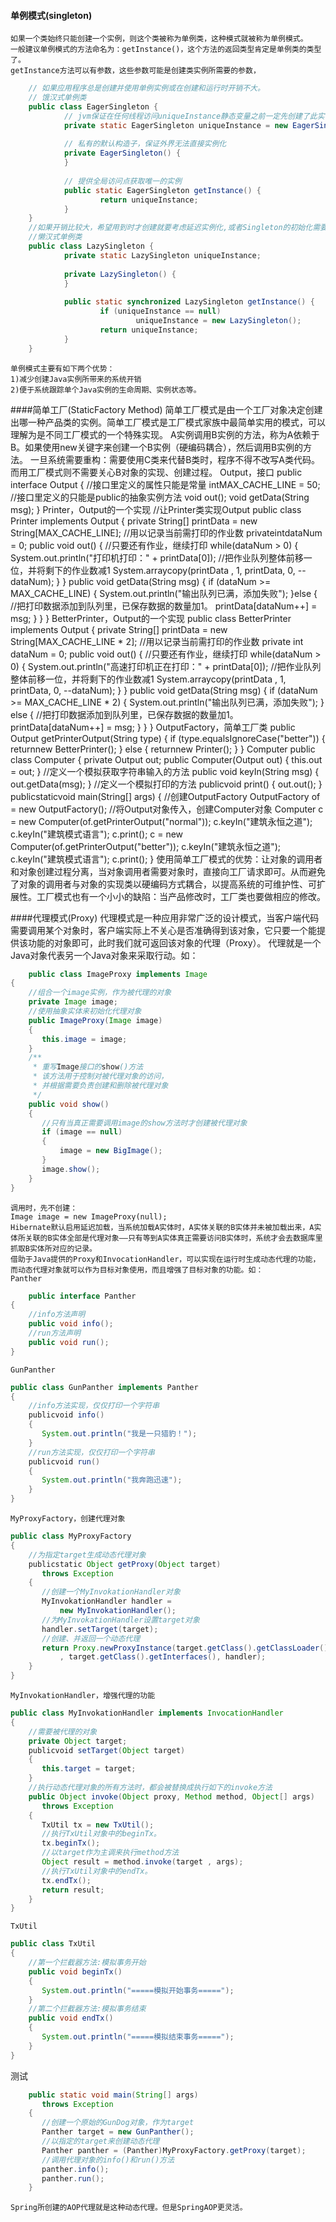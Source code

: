   #### 单例模式(singleton)
    如果一个类始终只能创建一个实例，则这个类被称为单例类，这种模式就被称为单例模式。
    一般建议单例模式的方法命名为：getInstance()，这个方法的返回类型肯定是单例类的类型了。
    getInstance方法可以有参数，这些参数可能是创建类实例所需要的参数，
```java
    // 如果应用程序总是创建并使用单例实例或在创建和运行时开销不大。
    // 饿汉式单例类
    public class EagerSingleton {  
            // jvm保证在任何线程访问uniqueInstance静态变量之前一定先创建了此实例  
            private static EagerSingleton uniqueInstance = new EagerSingleton();  
      
            // 私有的默认构造子，保证外界无法直接实例化  
            private EagerSingleton() {  
            }  
      
            // 提供全局访问点获取唯一的实例  
            public static EagerSingleton getInstance() {  
                    return uniqueInstance;  
            }  
    }
    //如果开销比较大，希望用到时才创建就要考虑延迟实例化,或者Singleton的初始化需要某些外部资源(比如网络或存储设备)
    //懒汉式单例类
    public class LazySingleton {  
            private static LazySingleton uniqueInstance;  
      
            private LazySingleton() {  
            }  
      
            public static synchronized LazySingleton getInstance() {  
                    if (uniqueInstance == null)  
                            uniqueInstance = new LazySingleton();  
                    return uniqueInstance;  
            }  
    } 
 ```
 
    单例模式主要有如下两个优势：
    1)减少创建Java实例所带来的系统开销
    2)便于系统跟踪单个Java实例的生命周期、实例状态等。
    
    
   ####简单工厂(StaticFactory Method)
    简单工厂模式是由一个工厂对象决定创建出哪一种产品类的实例。简单工厂模式是工厂模式家族中最简单实用的模式，可以理解为是不同工厂模式的一个特殊实现。
    A实例调用B实例的方法，称为A依赖于B。如果使用new关键字来创建一个B实例（硬编码耦合），然后调用B实例的方法。
    一旦系统需要重构：需要使用C类来代替B类时，程序不得不改写A类代码。而用工厂模式则不需要关心B对象的实现、创建过程。
    Output，接口
    public interface Output
    {
        //接口里定义的属性只能是常量
        intMAX_CACHE_LINE = 50;
        //接口里定义的只能是public的抽象实例方法
        void out();
        void getData(String msg);
    }
    Printer，Output的一个实现
    //让Printer类实现Output
    public class Printer implements Output
    {
        private String[] printData = new String[MAX_CACHE_LINE];
        //用以记录当前需打印的作业数
        privateintdataNum = 0;
        public void out()
        {
           //只要还有作业，继续打印
           while(dataNum > 0)
           {
               System.out.println("打印机打印：" + printData[0]);
               //把作业队列整体前移一位，并将剩下的作业数减1
               System.arraycopy(printData , 1, printData, 0, --dataNum);
           }
        }
        public void getData(String msg)
        {
           if (dataNum >= MAX_CACHE_LINE)
           {
               System.out.println("输出队列已满，添加失败");
           }else
           {
               //把打印数据添加到队列里，已保存数据的数量加1。
               printData[dataNum++] = msg;
           }
        }
    }
    BetterPrinter，Output的一个实现
    public class BetterPrinter implements Output
    {
        private String[] printData = new String[MAX_CACHE_LINE * 2];
        //用以记录当前需打印的作业数
        private int dataNum = 0;
        public void out()
        {
           //只要还有作业，继续打印
           while(dataNum > 0)
           {
               System.out.println("高速打印机正在打印：" + printData[0]);
               //把作业队列整体前移一位，并将剩下的作业数减1
               System.arraycopy(printData , 1, printData, 0, --dataNum);
           }
        }
        public void getData(String msg)
        {
           if (dataNum >= MAX_CACHE_LINE * 2)
           {
               System.out.println("输出队列已满，添加失败");
           }
           else
           {
               //把打印数据添加到队列里，已保存数据的数量加1。
               printData[dataNum++] = msg;
           }
        }
    }
    OutputFactory，简单工厂类
        public Output getPrinterOutput(String type) {
           if (type.equalsIgnoreCase("better")) {
               returnnew BetterPrinter();
           } else {
               returnnew Printer();
           }
        }
    Computer
    public class Computer
    {
        private Output out;
        public Computer(Output out)
        {
           this.out = out;
        }
        //定义一个模拟获取字符串输入的方法
        public void keyIn(String msg)
        {
           out.getData(msg);
        }
        //定义一个模拟打印的方法
        publicvoid print()
        {
           out.out();
        }
        publicstaticvoid main(String[] args)
        {
           //创建OutputFactory
           OutputFactory of = new OutputFactory();
           //将Output对象传入，创建Computer对象
           Computer c = new Computer(of.getPrinterOutput("normal"));
           c.keyIn("建筑永恒之道");
           c.keyIn("建筑模式语言");
           c.print();
           c = new Computer(of.getPrinterOutput("better"));
           c.keyIn("建筑永恒之道");
           c.keyIn("建筑模式语言");
           c.print();
        }
    使用简单工厂模式的优势：让对象的调用者和对象创建过程分离，当对象调用者需要对象时，直接向工厂请求即可。从而避免了对象的调用者与对象的实现类以硬编码方式耦合，以提高系统的可维护性、可扩展性。工厂模式也有一个小小的缺陷：当产品修改时，工厂类也要做相应的修改。

  ####代理模式(Proxy)
    代理模式是一种应用非常广泛的设计模式，当客户端代码需要调用某个对象时，客户端实际上不关心是否准确得到该对象，它只要一个能提供该功能的对象即可，此时我们就可返回该对象的代理（Proxy）。
    代理就是一个Java对象代表另一个Java对象来采取行动。如：
```java
    public class ImageProxy implements Image
{
    //组合一个image实例，作为被代理的对象
    private Image image;
    //使用抽象实体来初始化代理对象
    public ImageProxy(Image image)
    {
       this.image = image;
    }
    /**
     * 重写Image接口的show()方法
     * 该方法用于控制对被代理对象的访问，
     * 并根据需要负责创建和删除被代理对象
     */
    public void show()
    {
       //只有当真正需要调用image的show方法时才创建被代理对象
       if (image == null)
       {
           image = new BigImage();
       }
       image.show();
    }
}
```
    调用时，先不创建：
    Image image = new ImageProxy(null);
    Hibernate默认启用延迟加载，当系统加载A实体时，A实体关联的B实体并未被加载出来，A实体所关联的B实体全部是代理对象——只有等到A实体真正需要访问B实体时，系统才会去数据库里抓取B实体所对应的记录。
    借助于Java提供的Proxy和InvocationHandler，可以实现在运行时生成动态代理的功能，而动态代理对象就可以作为目标对象使用，而且增强了目标对象的功能。如：
    Panther
```java
    public interface Panther
{
    //info方法声明
    public void info();
    //run方法声明
    public void run();
}
```
    GunPanther
```java
public class GunPanther implements Panther
{
    //info方法实现，仅仅打印一个字符串
    publicvoid info()
    {
       System.out.println("我是一只猎豹！");
    }
    //run方法实现，仅仅打印一个字符串
    publicvoid run()
    {
       System.out.println("我奔跑迅速");
    }
}
```
    MyProxyFactory，创建代理对象
```java
public class MyProxyFactory
{
    //为指定target生成动态代理对象
    publicstatic Object getProxy(Object target)
       throws Exception
    {
       //创建一个MyInvokationHandler对象
       MyInvokationHandler handler =
           new MyInvokationHandler();
       //为MyInvokationHandler设置target对象
       handler.setTarget(target);
       //创建、并返回一个动态代理
       return Proxy.newProxyInstance(target.getClass().getClassLoader()
           , target.getClass().getInterfaces(), handler);
    }
}
```
    MyInvokationHandler，增强代理的功能
```java
public class MyInvokationHandler implements InvocationHandler
{
    //需要被代理的对象
    private Object target;
    publicvoid setTarget(Object target)
    {
       this.target = target;
    }
    //执行动态代理对象的所有方法时，都会被替换成执行如下的invoke方法
    public Object invoke(Object proxy, Method method, Object[] args)
       throws Exception
    {
       TxUtil tx = new TxUtil();
       //执行TxUtil对象中的beginTx。
       tx.beginTx();
       //以target作为主调来执行method方法
       Object result = method.invoke(target , args);
       //执行TxUtil对象中的endTx。
       tx.endTx();
       return result;
    }
}
```
    TxUtil
```java
public class TxUtil
{
    //第一个拦截器方法:模拟事务开始
    public void beginTx()
    {
       System.out.println("=====模拟开始事务=====");
    }
    //第二个拦截器方法:模拟事务结束
    public void endTx()
    {
       System.out.println("=====模拟结束事务=====");
    }
}
```
测试
```java
    public static void main(String[] args)
       throws Exception
    {
       //创建一个原始的GunDog对象，作为target
       Panther target = new GunPanther();
       //以指定的target来创建动态代理
       Panther panther = (Panther)MyProxyFactory.getProxy(target);
       //调用代理对象的info()和run()方法
       panther.info();
       panther.run();
    }
```
    Spring所创建的AOP代理就是这种动态代理。但是SpringAOP更灵活。
